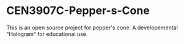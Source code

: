 # CEN3907C-Pepper-s-Cone
This is an open source project for pepper's cone. A developemental "Hologram" for educational use.
